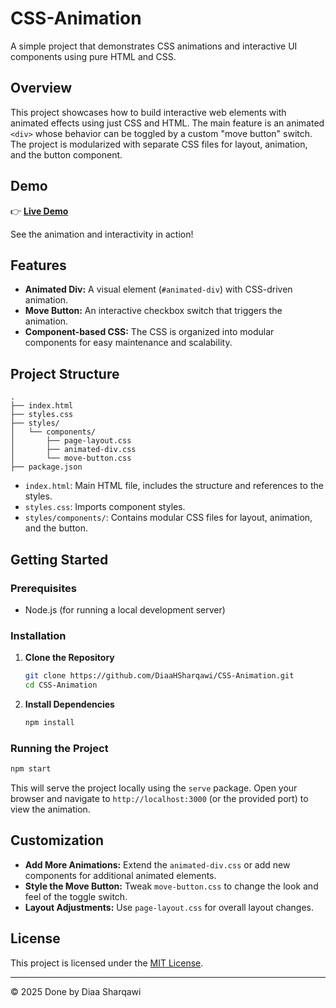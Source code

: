 # CSS-Animation

A simple project that demonstrates CSS animations and interactive UI components using pure HTML and CSS.

## Overview

This project showcases how to build interactive web elements with animated effects using just CSS and HTML. The main feature is an animated `<div>` whose behavior can be toggled by a custom "move button" switch. The project is modularized with separate CSS files for layout, animation, and the button component.

## Demo

👉 **[Live Demo](https://itg-software-front-end-internship.github.io/CSS-Animation/)**

See the animation and interactivity in action!

## Features

- **Animated Div:** A visual element (`#animated-div`) with CSS-driven animation.
- **Move Button:** An interactive checkbox switch that triggers the animation.
- **Component-based CSS:** The CSS is organized into modular components for easy maintenance and scalability.

## Project Structure

```
.
├── index.html
├── styles.css
├── styles/
│   └── components/
│       ├── page-layout.css
│       ├── animated-div.css
│       └── move-button.css
├── package.json
```

- `index.html`: Main HTML file, includes the structure and references to the styles.
- `styles.css`: Imports component styles.
- `styles/components/`: Contains modular CSS files for layout, animation, and the button.

## Getting Started

### Prerequisites

- Node.js (for running a local development server)

### Installation

1. **Clone the Repository**
   ```bash
   git clone https://github.com/DiaaHSharqawi/CSS-Animation.git
   cd CSS-Animation
   ```

2. **Install Dependencies**
   ```bash
   npm install
   ```

### Running the Project

```bash
npm start
```

This will serve the project locally using the `serve` package. Open your browser and navigate to `http://localhost:3000` (or the provided port) to view the animation.

## Customization

- **Add More Animations:** Extend the `animated-div.css` or add new components for additional animated elements.
- **Style the Move Button:** Tweak `move-button.css` to change the look and feel of the toggle switch.
- **Layout Adjustments:** Use `page-layout.css` for overall layout changes.

## License

This project is licensed under the [MIT License](LICENSE).

---

© 2025 Done by Diaa Sharqawi
